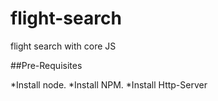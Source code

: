 # flight-search
flight search with core JS

##Pre-Requisites

*Install node.
*Install NPM.
*Install Http-Server


